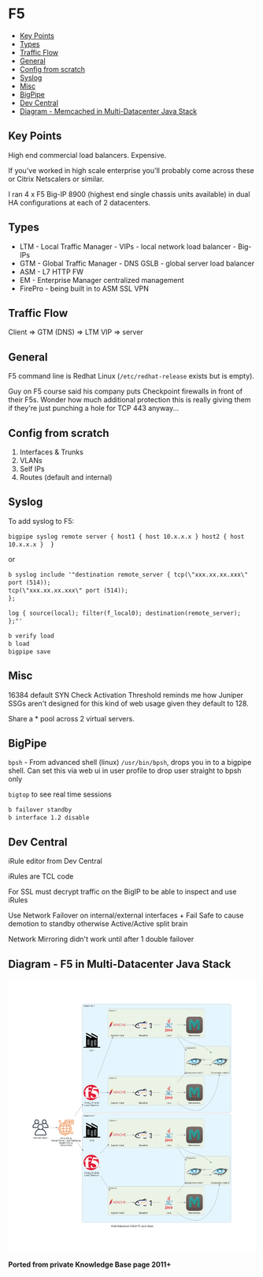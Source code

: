 # F5

<!-- INDEX_START -->

- [Key Points](#key-points)
- [Types](#types)
- [Traffic Flow](#traffic-flow)
- [General](#general)
- [Config from scratch](#config-from-scratch)
- [Syslog](#syslog)
- [Misc](#misc)
- [BigPipe](#bigpipe)
- [Dev Central](#dev-central)
- [Diagram - Memcached in Multi-Datacenter Java Stack](#diagram---memcached-in-multi-datacenter-java-stack)

<!-- INDEX_END -->

## Key Points

High end commercial load balancers. Expensive.

If you've worked in high scale enterprise you'll probably come across these or Citrix Netscalers or similar.

I ran 4 x F5 Big-IP 8900 (highest end single chassis units available) in dual HA configurations at each of 2 datacenters.

## Types

- LTM - Local Traffic Manager - VIPs - local network load balancer - Big-IPs
- GTM - Global Traffic Manager - DNS GSLB - global server load balancer
- ASM - L7 HTTP FW
- EM - Enterprise Manager centralized management
- FirePro - being built in to ASM SSL VPN

## Traffic Flow

Client => GTM (DNS) => LTM VIP => server

## General

F5 command line is Redhat Linux (`/etc/redhat-release` exists but is empty).

Guy on F5 course said his company puts Checkpoint firewalls in front of their F5s. Wonder how much additional protection
this is really giving them if they're just punching a hole for TCP 443 anyway...

## Config from scratch

1. Interfaces & Trunks
1. VLANs
1. Self IPs
1. Routes (default and internal)

## Syslog

To add syslog to F5:

```shell
bigpipe syslog remote server { host1 { host 10.x.x.x } host2 { host 10.x.x.x }  }
```

or

```shell
b syslog include '"destination remote_server { tcp(\"xxx.xx.xx.xxx\" port (514));
tcp(\"xxx.xx.xx.xxx\" port (514));
};
```

```shell
log { source(local); filter(f_local0); destination(remote_server); };"'
```

```shell
b verify load
b load
bigpipe save
```

## Misc

16384 default SYN Check Activation Threshold reminds me how Juniper SSGs aren't designed for this kind of web usage given they default to 128.

Share a * pool across 2 virtual servers.

## BigPipe

`bpsh` - From advanced shell (linux) `/usr/bin/bpsh`, drops you in to a bigpipe shell. Can set this via web ui in user profile to drop user straight to bpsh only

`bigtop` to see real time sessions

```shell
b failover standby
b interface 1.2 disable
```

## Dev Central

iRule editor from Dev Central

iRules are TCL code

For SSL must decrypt traffic on the BigIP to be able to inspect and use iRules

Use Network Failover on internal/external interfaces + Fail Safe to cause demotion to standby otherwise Active/Active split brain

Network Mirroring didn't work until after 1 double failover

## Diagram - F5 in Multi-Datacenter Java Stack

![](https://github.com/HariSekhon/Diagrams-as-Code/raw/master/images/multi_dc_gslb_f5_java_stack.png)

**Ported from private Knowledge Base page 2011+**
